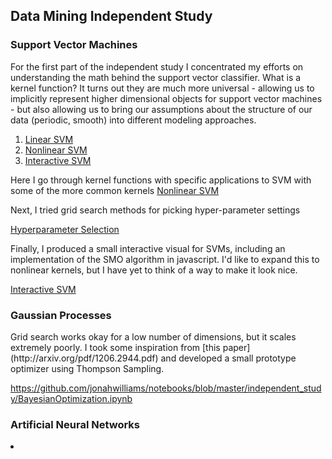 <h2>Data Mining Independent Study</h2>


<h3>Support Vector Machines</h3>
<p>For the first part of the independent study I concentrated my efforts on understanding the math behind the support vector classifier. What is a kernel function?  It turns out they are much more universal - allowing us to implicitly represent higher dimensional objects for support vector machines - but also allowing us to bring our assumptions about the structure of our data (periodic, smooth) into different modeling approaches.
</p>

1. [Linear SVM](https://github.com/jonahwilliams/notebooks/blob/master/independent_study/SupportVectorMachines.ipynb)
2. [Nonlinear SVM](https://github.com/jonahwilliams/notebooks/blob/master/independent_study/KernelMethodsII.ipynb)
3. [Interactive SVM](http://bl.ocks.org/jonahwilliams/e3eef13a85774df70e18)

Here I go through kernel functions with specific applications to SVM with some of the more common kernels
[Nonlinear SVM](https://github.com/jonahwilliams/notebooks/blob/master/independent_study/KernelMethodsII.ipynb)

Next, I tried grid search methods for picking hyper-parameter settings

[Hyperparameter Selection](https://github.com/jonahwilliams/notebooks/blob/master/independent_study/HyperParameterSelection.ipynb)

Finally, I produced a small interactive visual for SVMs, including an implementation of the SMO algorithm in javascript.  I'd like to expand this to nonlinear kernels, but I have yet to think of a way to make it look nice.

[Interactive SVM](http://bl.ocks.org/jonahwilliams/e3eef13a85774df70e18)


<h3>Gaussian Processes</h3>
Grid search works okay for a low number of dimensions, but it scales extremely poorly.  I took some inspiration from [this paper](http://arxiv.org/pdf/1206.2944.pdf) and developed a small prototype optimizer using Thompson Sampling.

https://github.com/jonahwilliams/notebooks/blob/master/independent_study/BayesianOptimization.ipynb


<h3>Artificial Neural Networks</h3>
<li>
